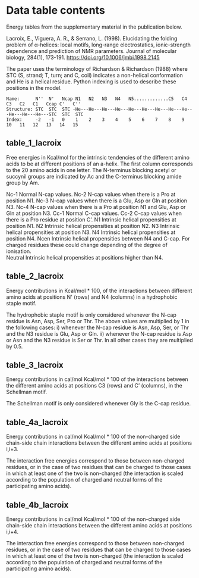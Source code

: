 # Data table contents

Energy tables from the supplementary material in the publication below.

Lacroix, E., Viguera, A. R., & Serrano, L. (1998). Elucidating the folding problem of α-helices: local motifs, long-range electrostatics, ionic-strength dependence and prediction of NMR parameters. Journal of molecular biology, 284(1), 173-191. https://doi.org/10.1006/jmbi.1998.2145

The paper uses the terminology of Richardson & Richardson (1988) where STC (S, strand; T, turn; and C, coil) indicates a non-helical conformation and He is a helical residue. Python indexing is used to describe these positions in the model.
```text
Name:      N''  N'   Ncap N1   N2   N3   N4   N5.............C5   C4   C3   C2   C1   Ccap C'   C''  
Structure: STC  STC  STC -He---He---He---He---He---He---He---He---He---He---He---He---STC  STC  STC
Index:     -2   -1   0    1    2    3    4    5    6    7    8    9    10   11   12   13   14   15
```


## table_1_lacroix
Free energies in Kcal/mol for the intrinsic tendencies of the different amino acids to be at different positions of an a-helix.
The first column corresponds to the 20 amino acids in one letter. The N-terminus blocking acetyl or succynil groups are indicated by Ac and the C-terminus blocking amide group by Am.

Nc-1 	Normal N-cap values.
Nc-2 	N-cap values when there is a Pro at position N1.
Nc-3 	N-cap values when there is a Glu, Asp or Gln at position N3.
Nc-4 	N-cap values when there is a Pro at position N1 and Glu, Asp or Gln at position N3.
Cc-1 	Normal C-cap values.
Cc-2 	C-cap values when there is a Pro residue at position C’.
N1	    Intrinsic helical propensities at position N1.
N2	    Intrinsic helical propensities at position N2.
N3	    Intrinsic helical propensities at position N3.
N4 	    Intrinsic helical propensities at position N4.
Ncen	Intrinsic helical propensities between N4 and C-cap. For charged residues these could change depending of the degree of ionisation.  
Neutral	Intrinsic helical propensities at positions higher than N4.


## table_2_lacroix
Energy contributions in Kcal/mol * 100, of the interactions between different amino acids at positions N' (rows) and N4 (columns) in a hydrophobic staple motif. 

The hydrophobic staple motif is only considered whenever the N-cap residue is Asn, Asp, Ser, Pro or Thr.  The above values are multiplied by 1 in the following cases: i) whenever the N-cap residue is Asn, Asp, Ser, or Thr and the N3 residue is Glu, Asp or Gln. ii) whenever the N-cap residue is Asp or Asn and the N3 residue is Ser or Thr.  In all other cases they are multiplied by 0.5.

## table_3_lacroix
Energy contributions in cal/mol Kcal/mol * 100 of the interactions between the different amino acids at positions C3 (rows) and C’ (columns), in the Schellman motif. 

The Schellman motif is only considered whenever Gly is the C-cap residue.

## table_4a_lacroix
Energy contributions in cal/mol Kcal/mol * 100 of the non-charged side chain-side chain interactions between the different amino acids at positions i,i+3. 

The interaction free energies correspond to those between non-charged residues, or in the case of two residues that can be charged to those cases in which at least one of the two is non-charged (the interaction is scaled according to the population of charged and neutral forms of the participating amino acids).  

## table_4b_lacroix
Energy contributions in cal/mol Kcal/mol * 100 of the non-charged side chain-side chain interactions between the different amino acids at positions i,i+4. 

The interaction free energies correspond to those between non-charged residues, or in the case of two residues that can be charged to those cases in which at least one of the two is non-charged (the interaction is scaled according to the population of charged and neutral forms of the participating amino acids).  

